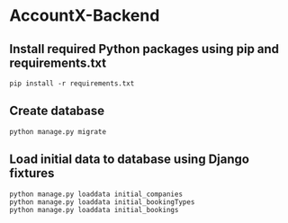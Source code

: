 # AccountX-Backend

## Install required Python packages using pip and requirements.txt
```shell
pip install -r requirements.txt
```

## Create database
```shell
python manage.py migrate
```

## Load initial data to database using Django fixtures 
```shell
python manage.py loaddata initial_companies
python manage.py loaddata initial_bookingTypes
python manage.py loaddata initial_bookings
```
